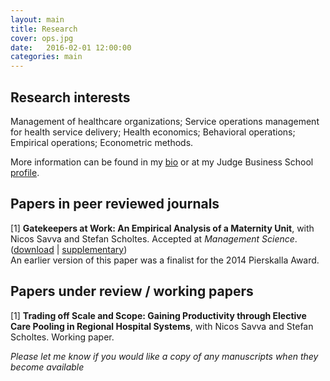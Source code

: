 ```yaml
---
layout: main
title: Research
cover: ops.jpg
date:   2016-02-01 12:00:00
categories: main
---
```


## Research interests

Management of healthcare organizations; Service operations management for health service delivery; Health economics; Behavioral operations; Empirical operations; Econometric methods.

More information can be found in my [bio](/about/) or at my Judge Business School [profile](http://www.jbs.cam.ac.uk/programmes/research-programmes/current-phd-students-a-z/michael-freeman/).

## Papers in peer reviewed journals

[1] **Gatekeepers at Work: An Empirical Analysis of a Maternity Unit**, with Nicos Savva and Stefan Scholtes.
Accepted at *Management Science*.&nbsp; ([download](articles/gatekeepersatwork_feb2016.pdf) | [supplementary](articles/supplementary_gatekeepersatwork_feb2016.pdf))
<br>An earlier version of this paper was a finalist for the 2014 Pierskalla Award.

## Papers under review / working papers

[1] **Trading off Scale and Scope: Gaining Productivity through Elective Care Pooling in Regional Hospital Systems**, with Nicos Savva and Stefan Scholtes. Working paper.

*Please let me know if you would like a copy of any manuscripts when they become available*